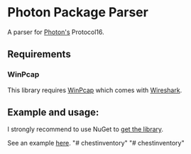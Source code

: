 # Photon Package Parser

A parser for [Photon's](https://www.photonengine.com/en-US/Photon) Protocol16.

## Requirements

### WinPcap
This library requires [WinPcap](https://www.winpcap.org/) which comes with [Wireshark](https://www.wireshark.org/).

## Example and usage:

I strongly recommend to use NuGet to [get the library](https://www.nuget.org/packages/PhotonPackageParser/).

See an example [here](https://github.com/0blu/PhotonPackageParser/blob/master/PhotonPackageParser.Example/Program.cs).
"# chestinventory" 
"# chestinventory" 
